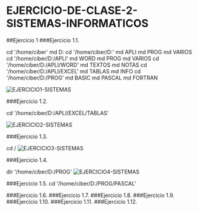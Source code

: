 # EJERCICIO-DE-CLASE-2-SISTEMAS-INFORMATICOS

##Ejercicio 1
###Ejercicio 1.1.

cd '/home/ciber'
md D:
cd '/home/ciber/D:'
md APLI
md PROG
md VARIOS
cd '/home/ciber/D:/APLI'
md WORD
md PROG
md VARIOS
cd '/home/ciber/D:/APLI/WORD'
md TEXTOS
md NOTAS
cd '/home/ciber/D:/APLI/EXCEL'
md TABLAS
md INFO
cd '/home/ciber/D:/PROG'
md BASIC
md PASCAL
md FORTRAN

![EJERCICIO1-SISTEMAS](https://user-images.githubusercontent.com/91737963/159564882-f75b10b7-1163-46a4-b6e6-279cf5691dce.png)

###Ejercicio 1.2.

cd '/home/ciber/D:/APLI/EXCEL/TABLAS'

![EJERCICIO2-SISTEMAS](https://user-images.githubusercontent.com/91737963/159565760-b40c99b6-27ad-4704-b811-453171ffc7c8.png)

###Ejercicio 1.3.

cd /
![EJERCICIO3-SISTEMAS](https://user-images.githubusercontent.com/91737963/159683719-1540445d-7897-4a90-b80d-4509ca7a52e1.png)

###Ejercicio 1.4.

dir '/home/ciber/D:/PROG'
![EJERCICIO4-SISTEMAS](https://user-images.githubusercontent.com/91737963/159684689-743649db-4db8-46ba-8be1-371b3ad6eeac.png)

###Ejercicio 1.5.
cd '/home/ciber/D:/PROG/PASCAL'

###Ejercicio 1.6.
###Ejercicio 1.7.
###Ejercicio 1.8.
###Ejercicio 1.9.
###Ejercicio 1.10.
###Ejercicio 1.11.
###Ejercicio 1.12.
